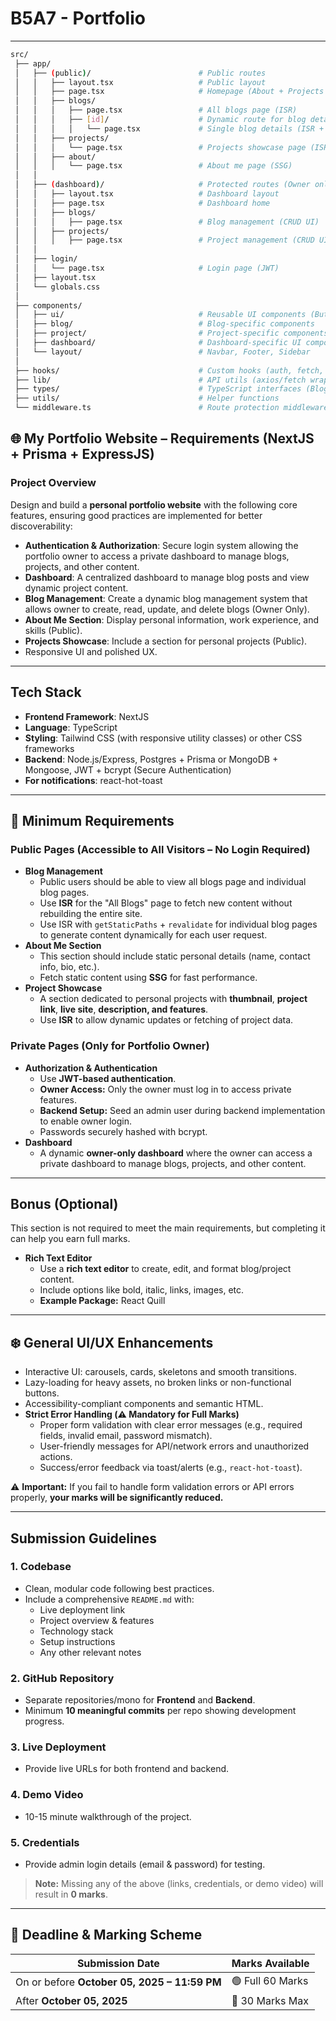 # B5A7 - Portfolio

---

```bash
src/
 ├── app/
 │   ├── (public)/                        # Public routes
 │   │   ├── layout.tsx                   # Public layout
 │   │   ├── page.tsx                     # Homepage (About + Projects + Blogs preview)
 │   │   ├── blogs/
 │   │   │   ├── page.tsx                 # All blogs page (ISR)
 │   │   │   ├── [id]/                    # Dynamic route for blog details
 │   │   │   │   └── page.tsx             # Single blog details (ISR + getStaticPaths)
 │   │   ├── projects/
 │   │   │   └── page.tsx                 # Projects showcase page (ISR)
 │   │   ├── about/
 │   │   │   └── page.tsx                 # About me page (SSG)
 │   │
 │   ├── (dashboard)/                     # Protected routes (Owner only)
 │   │   ├── layout.tsx                   # Dashboard layout
 │   │   ├── page.tsx                     # Dashboard home
 │   │   ├── blogs/
 │   │   │   ├── page.tsx                 # Blog management (CRUD UI)
 │   │   ├── projects/
 │   │   │   ├── page.tsx                 # Project management (CRUD UI)
 │   │
 │   ├── login/
 │   │   └── page.tsx                     # Login page (JWT)
 │   ├── layout.tsx
 │   └── globals.css
 │
 ├── components/
 │   ├── ui/                              # Reusable UI components (Button, Card, Input, Modal, etc.)
 │   ├── blog/                            # Blog-specific components
 │   ├── project/                         # Project-specific components
 │   ├── dashboard/                       # Dashboard-specific UI components
 │   └── layout/                          # Navbar, Footer, Sidebar
 │
 ├── hooks/                               # Custom hooks (auth, fetch, etc.)
 ├── lib/                                 # API utils (axios/fetch wrapper, constants)
 ├── types/                               # TypeScript interfaces (Blog, Project, User)
 ├── utils/                               # Helper functions
 └── middleware.ts                        # Route protection middleware
```

## 🌐 My Portfolio Website – Requirements (NextJS + Prisma + ExpressJS)

### Project Overview

Design and build a **personal portfolio website** with the following core features, ensuring good practices are implemented for better discoverability:

- **Authentication & Authorization**: Secure login system allowing the portfolio owner to access a private dashboard to manage blogs, projects, and other content.
- **Dashboard**: A centralized dashboard to manage blog posts and view dynamic project content.
- **Blog Management**: Create a dynamic blog management system that allows owner to create, read, update, and delete blogs (Owner Only).
- **About Me Section**: Display personal information, work experience, and skills (Public).
- **Projects Showcase**: Include a section for personal projects (Public).
- Responsive UI and polished UX.

---

## Tech Stack

- **Frontend Framework**: NextJS
- **Language**: TypeScript
- **Styling**: Tailwind CSS (with responsive utility classes) or other CSS frameworks
- **Backend**: Node.js/Express, Postgres + Prisma or MongoDB + Mongoose, JWT + bcrypt (Secure Authentication)
- **For notifications**: react-hot-toast

---

## 📌 Minimum Requirements

### Public Pages (Accessible to All Visitors – No Login Required)

- **Blog Management**
  - Public users should be able to view all blogs page and individual blog pages.
  - Use **ISR** for the "All Blogs" page to fetch new content without rebuilding the entire site.
  - Use ISR with `getStaticPaths` + `revalidate` for individual blog pages to generate content dynamically for each user request.
- **About Me Section**
  - This section should include static personal details (name, contact info, bio, etc.).
  - Fetch static content using **SSG** for fast performance.
- **Project Showcase**
  - A section dedicated to personal projects with **thumbnail**, **project link**, **live site**, **description, and features**.
  - Use **ISR** to allow dynamic updates or fetching of project data.

### Private Pages (Only for Portfolio Owner)

- **Authorization & Authentication**
  - Use **JWT-based authentication**.
  - **Owner Access:** Only the owner must log in to access private features.
  - **Backend Setup:** Seed an admin user during backend implementation to enable owner login.
  - Passwords securely hashed with bcrypt.
- **Dashboard**
  - A dynamic **owner-only dashboard** where the owner can access a private dashboard to manage blogs, projects, and other content.

---

## Bonus (Optional)

This section is not required to meet the main requirements, but completing it can help you earn full marks.

- **Rich Text Editor**
  - Use a **rich text editor** to create, edit, and format blog/project content.
  - Include options like bold, italic, links, images, etc.
  - **Example Package:** React Quill

---

## ❄️ General UI/UX Enhancements

- Interactive UI: carousels, cards, skeletons and smooth transitions.
- Lazy-loading for heavy assets, no broken links or non-functional buttons.
- Accessibility-compliant components and semantic HTML.
- **Strict Error Handling (⚠️ Mandatory for Full Marks)**
  - Proper form validation with clear error messages (e.g., required fields, invalid email, password mismatch).
  - User-friendly messages for API/network errors and unauthorized actions.
  - Success/error feedback via toast/alerts (e.g., `react-hot-toast`).

⚠️ **Important:** If you fail to handle form validation errors or API errors properly, **your marks will be significantly reduced.**

---

## Submission Guidelines

### 1. Codebase

- Clean, modular code following best practices.
- Include a comprehensive `README.md` with:
  - Live deployment link
  - Project overview & features
  - Technology stack
  - Setup instructions
  - Any other relevant notes

### 2. GitHub Repository

- Separate repositories/mono for **Frontend** and **Backend**.
- Minimum **10 meaningful commits** per repo showing development progress.

### 3. Live Deployment

- Provide live URLs for both frontend and backend.

### 4. Demo Video

- 10-15 minute walkthrough of the project.

### 5. Credentials

- Provide admin login details (email & password) for testing.

> **Note:** Missing any of the above (links, credentials, or demo video) will result in **0 marks**.

---

## 📅 Deadline & Marking Scheme

| **Submission Date**                          | **Marks Available** |
| -------------------------------------------- | ------------------- |
| On or before **October 05, 2025 – 11:59 PM** | 🟢 Full 60 Marks    |
| After **October 05, 2025**                   | 🔴 30 Marks Max     |
